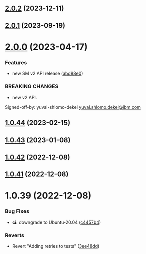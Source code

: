 ## [2.0.2](https://github.com/IBM/secrets-manager-node-sdk/compare/v2.0.1...v2.0.2) (2023-12-11)

## [2.0.1](https://github.com/IBM/secrets-manager-node-sdk/compare/v2.0.0...v2.0.1) (2023-09-19)

# [2.0.0](https://github.com/IBM/secrets-manager-node-sdk/compare/v1.0.44...v2.0.0) (2023-04-17)


### Features

* new SM v2 API release ([abd88e0](https://github.com/IBM/secrets-manager-node-sdk/commit/abd88e0825bd524f6601d7b682dd79e69323e7d6))


### BREAKING CHANGES

* new v2 API.

Signed-off-by: yuval-shlomo-dekel <yuval.shlomo.dekel@ibm.com>

## [1.0.44](https://github.com/IBM/secrets-manager-node-sdk/compare/v1.0.43...v1.0.44) (2023-02-15)

## [1.0.43](https://github.com/IBM/secrets-manager-node-sdk/compare/v1.0.42...v1.0.43) (2023-01-08)

## [1.0.42](https://github.com/IBM/secrets-manager-node-sdk/compare/v1.0.41...v1.0.42) (2022-12-08)

## [1.0.41](https://github.com/IBM/secrets-manager-node-sdk/compare/v1.0.40...v1.0.41) (2022-12-08)

# 1.0.39 (2022-12-08)


### Bug Fixes

* **ci:** downgrade to Ubuntu-20.04 ([c4457b4](https://github.com/IBM/secrets-manager-node-sdk/commit/c4457b4c99baa6b492b1a4a7c239207bf3953e0f))


### Reverts

* Revert "Adding retries to tests" ([3ee48dd](https://github.com/IBM/secrets-manager-node-sdk/commit/3ee48dd57a322b48e1aeca2ac0d5595e8f5c7a5f))
